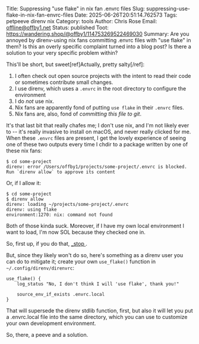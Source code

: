 Title: Suppressing "use flake" in nix fan .envrc files
Slug: suppressing-use-flake-in-nix-fan-envrc-files
Date: 2025-06-26T20:51:14.762573
Tags: petpeeve direnv nix
Category: tools
Author: Chris Rose
Email: offline@offby1.net
Status: published
Toot: https://wandering.shop/@offby1/114753269522469030
Summary: Are you annoyed by direnv-using nix fans committing .envrc files with "use flake" in them? Is this an overly specific complaint turned into a blog post? Is there a solution to your very specific problem within? 

This'll be short, but sweet[ref]Actually, pretty salty[/ref]:

1. I often check out open source projects with the intent to read their code or sometimes contribute small changes.
2. I use direnv, which uses a `.envrc` in the root directory to configure the environment
3. I do _not_ use nix.
4. Nix fans are apparently fond of putting `use flake` in their `.envrc` files.
5. Nix fans are, also, fond of _committing this file to git_.

It's that last bit that really chafes me; I don't use nix, and I'm not likely ever to -- it's really invasive to install on macOS, and never really clicked for me. When these `.envrc` files are present, I get the lovely experience of seeing one of these two outputs every time I chdir to a package written by one of these nix fans:

```shellsession
$ cd some-project
direnv: error /Users/offby1/projects/some-project/.envrc is blocked. Run `direnv allow` to approve its content
```

Or, if I allow it:

```shellsession
$ cd some-project
$ direnv allow
direnv: loading ~/projects/some-project/.envrc
direnv: using flake
environment:1270: nix: command not found
```

Both of those kinda suck. Moreover, if I have my own local environment I want to load, I'm now SOL because they checked one in.

So, first up, if you do that, [_stop ](https://wandering.shop/@offby1/114753269522469030).

But, since they likely won't do so, here's something as a direnv user you can do to mitigate it; create your own `use_flake()` function in `~/.config/direnv/direnvrc`:

```shell
use_flake() {
    log_status "No, I don't think I will 'use flake', thank you!"
    
    source_env_if_exists .envrc.local
}
```

That will supersede the direnv stdlib function, first, but also it will let you put a .envrc.local file into the same directory, which you can use to customize your own development environment.

So, there, a peeve and a solution.
